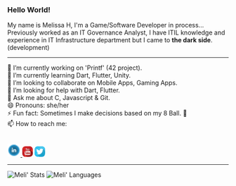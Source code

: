 ### Hello World!

My name is Melissa H, I'm a Game/Software Developer in process...
Previously worked as an IT Governance Analyst, I have ITIL knowledge and experience in IT Infrastructure department but I came to **the dark side**. (development)

----

   🔭 I’m currently working on 'Printf' (42 project).   
   🌱 I’m currently learning Dart, Flutter, Unity.  
   👯 I’m looking to collaborate on Mobile Apps, Gaming Apps.  
   🤔 I’m looking for help with Dart, Flutter.  
   💬 Ask me about C, Javascript & Git.  
   😄 Pronouns: she/her  
   ⚡ Fun fact: Sometimes I make decisions based on my 8 Ball. 🎱  
   📫 How to reach me:

</br>
	<a href="https://www.linkedin.com/in/melissahuertamn/">
		<img src="icons/in.png" alt="Linkedin" width="30px">
	</a>
  <a href="https://www.youtube.com/channel/UCbTXsfGiE_PU32_krMQeusA"><img src="icons/yt-24.png"></a>
	<a href="https://www.twitter.com/piratelicorne"><img src="icons/tw-24.png"></a>


----

![Meli' Stats](https://github-readme-stats.vercel.app/api?username=piratelicorne&show_icons=true&theme=buefy)
![Meli' Languages](https://github-readme-stats.vercel.app/api/top-langs/?username=piratelicorne&hide=jupyter%20notebook&layout=compact)
